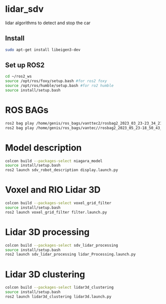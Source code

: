 # lidar_sdv
 lidar algorithms to detect and stop the car 
 

## Install
```bash
sudo apt-get install libeigen3-dev
```

 ## Set up ROS2
```bash
cd ~/ros2_ws
source /opt/ros/foxy/setup.bash #for ros2 foxy
source /opt/ros/humble/setup.bash #for ro2 humble
source install/setup.bash
```

# ROS BAGs
```bash
ros2 bag play /home/genis/ros_bags/vanttec2/rosbag2_2023_03_23-23_34_21_0.db3
ros2 bag play /home/genis/ros_bags/vantec//rosbag2_2023_05_23-18_50_43_0.db3
```

# Model description
```bash
colcon build --packages-select niagara_model
source install/setup.bash
ros2 launch sdv_robot_description display.launch.py
```

# Voxel and RIO Lidar 3D
```bash
colcon build --packages-select voxel_grid_filter
source install/setup.bash
ros2 launch voxel_grid_filter filter.launch.py
```

# Lidar 3D processing 
```bash
colcon build --packages-select sdv_lidar_processing
source install/setup.bash
ros2 launch sdv_lidar_processing lidar_Processing.launch.py
```
 
# Lidar 3D clustering 
```bash
colcon build --packages-select lidar3d_clustering
source install/setup.bash
ros2 launch lidar3d_clustering lidar3d.launch.py
```
 
